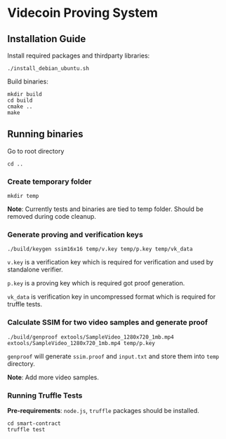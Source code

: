 # Videcoin Proving System

## Installation Guide

Install required packages and thirdparty libraries:
```
./install_debian_ubuntu.sh
```

Build binaries:

```
mkdir build
cd build
cmake ..
make
```

## Running binaries

Go to root directory

```
cd ..
```

### Create temporary folder

```
mkdir temp
```

**Note**: Currently tests and binaries are tied to temp folder. Should be removed during code cleanup.

### Generate proving and verification keys

```
./build/keygen ssim16x16 temp/v.key temp/p.key temp/vk_data
```

`v.key` is a verification key which is required for verification and used by standalone verifier.

`p.key` is a proving key which is required got proof generation. 

`vk_data` is verification key in uncompressed format which is required for truffle tests.

### Calculate SSIM for two video samples and generate proof

```
./build/genproof extools/SampleVideo_1280x720_1mb.mp4 extools/SampleVideo_1280x720_1mb.mp4 temp/p.key
```

`genproof` will generate `ssim.proof` and `input.txt` and store them into `temp` directory.

**Note**: Add more video samples.

### Running Truffle Tests

**Pre-requirements**: `node.js`, `truffle` packages should be installed.

```
cd smart-contract
truffle test
```
